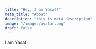 ```yaml
---
title: "Hey, I am Yasaf!"
meta_title: "About"
description: "this is meta description"
image: "/images/avatar.png"
draft: false
---
```


I am Yasaf